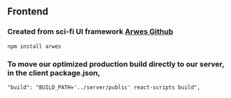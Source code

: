 ## Frontend

### Created from sci-fi UI framework [Arwes Github](https://github.com/arwes/arwes)

 ```
 npm install arwes
 ```

### To move our optimized production build directly to our server, in the client package.json,
```
"build": "BUILD_PATH='../server/public' react-scripts build",
```
